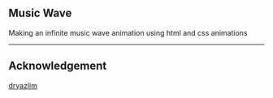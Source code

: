 ## Music Wave
Making an infinite music wave animation using html and css animations
***
## Acknowledgement
[dryazlim](https://www.youtube.com/shorts/VG-EBJcm88M)
